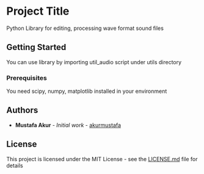 # Project Title

Python Library for editing, processing wave format sound files

## Getting Started

You can use library by importing util_audio script under utils directory

### Prerequisites

You need scipy, numpy, matplotlib installed in your environment


## Authors

* **Mustafa Akur** - *Initial work* - [akurmustafa](https://github.com/akurmustafa)

## License

This project is licensed under the MIT License - see the [LICENSE.md](LICENSE.md) file for details

